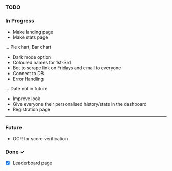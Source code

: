 ### **TODO**

### In Progress
 - Make landing page
 - Make stats page

 ... Pie chart, Bar chart

 - Dark mode option
 - Coloured names for 1st-3rd
 - Bot to scrape link on Fridays and email to everyone
 - Connect to DB
 - Error Handling

... Date not in future

 - Improve look
 - Give everyone their personalised 	history/stats in the dashboard
 - Registration page
 ---
 ### **Future**
 - OCR for score verification

### Done ✓
- [x] Leaderboard page
